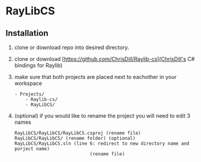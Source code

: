 # RayLibCS

## Installation
1) clone or download repo into desired directory.
2) clone or download [https://github.com/ChrisDill/Raylib-cs](ChrisDill's C# bindings for Raylib)
3) make sure that both projects are placed next to eachother in your workspace
   ```
   - Projects/
       - Raylib-cs/
       - RayLibCS/
   ```
4) (optional) if you would like to rename the project you will need to edit 3 names
   
   ```
   RayLibCS/RayLibCS/RayLibCS.csproj (rename file)
   RayLibCS/RayLibCS/ (rename folder) (optional)
   RayLibCS/RayLibCS.sln (line 6: redirect to new directory name and porject name)
                               (rename file)
   
   ```

